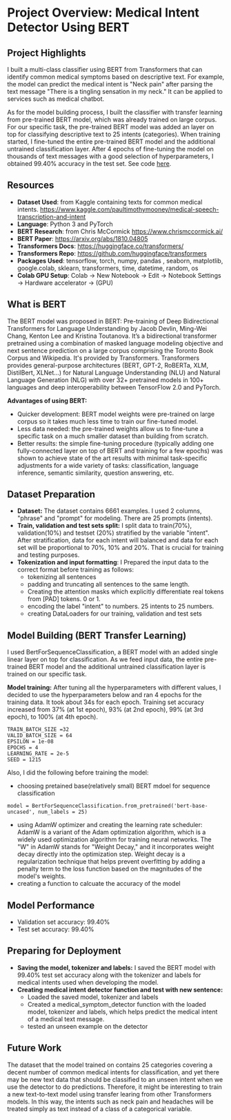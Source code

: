 # Project Overview: Medical Intent Detector Using BERT

## Project Highlights

I built a multi-class classifier using BERT from Transformers that can identify common medical symptoms based on descriptive text. For example, the model can predict the medical intent is "Neck pain" after parsing the text message "There is a tingling sensation in my neck." It can be applied to services such as medical chatbot. 

As for the model building process, I built the classifier with transfer learning from pre-trained BERT model, which was already trained on large corpus. For our specific task, the pre-trained BERT model was added an layer on top for classifying descriptive text to 25 intents (categories). When training started, I fine-tuned the entire pre-trained BERT model and the additional untrained classification layer. After 4 epochs of fine-tuning the model on thousands of text messages with a good selection of hyperparameters, I obtained 99.40% accuracy in the test set. See code [here](https://github.com/mahsaabeedi/Medical-Intent-Detector-Using-BERT/blob/main/medical_intent_detector_Using_BERT.ipynb).

## Resources

* **Dataset Used**: from Kaggle containing texts for common medical intents. https://www.kaggle.com/paultimothymooney/medical-speech-transcription-and-intent
* **Language**: Python 3 and PyTorch
* **BERT Research**: from Chris McCormick https://www.chrismccormick.ai/
* **BERT Paper**: https://arxiv.org/abs/1810.04805
* **Transformers Docs**: https://huggingface.co/transformers/
* **Transformers Repo**: https://github.com/huggingface/transformers
* **Packages Used**: tensorflow, torch, numpy, pandas , seaborn, matplotlib, google.colab, sklearn, transformers, time, datetime, random, os
* **Colab GPU Setup**: Colab -> New Notebook -> Edit -> Notebook Settings -> Hardware accelerator -> (GPU)


## What is BERT

The BERT model was proposed in BERT: Pre-training of Deep Bidirectional Transformers for Language Understanding by Jacob Devlin, Ming-Wei Chang, Kenton Lee and Kristina Toutanova. It’s a bidirectional transformer pretrained using a combination of masked language modeling objective and next sentence prediction on a large corpus comprising the Toronto Book Corpus and Wikipedia. It's provided by Transformers. Transformers provides general-purpose architectures (BERT, GPT-2, RoBERTa, XLM, DistilBert, XLNet…) for Natural Language Understanding (NLU) and Natural Language Generation (NLG) with over 32+ pretrained models in 100+ languages and deep interoperability between TensorFlow 2.0 and PyTorch.

**Advantages of using BERT:**

* Quicker development: BERT model weights were pre-trained on large corpus so it takes much less time to train our fine-tuned model.
* Less data needed: the pre-trained weights allow us to fine-tune a specific task on a much smaller dataset than building from scratch. 
* Better results: the simple fine-tuning procedure (typically adding one fully-connected layer on top of BERT and training for a few epochs) was shown to achieve state of the art results with minimal task-specific adjustments for a wide variety of tasks: classification, language inference, semantic similarity, question answering, etc. 

## Dataset Preparation

* **Dataset:** The dataset contains 6661 examples. I used 2 columns, "phrase" and "prompt" for modeling. There are 25 prompts (intents). 
* **Train, validation and test sets split:** I split data to train(70%), validation(10%) and testset (20%) stratified by the variable "intent". After stratification, data for each intent will balanced and data for each set will be proportional to 70%, 10% and 20%. That is crucial for training and testing purposes.
* **Tokenization and input formatting**: I Prepared the input data to the correct format before training as follows:
  * tokenizing all sentences
  * padding and truncating all sentences to the same length.
  * Creating the attention masks which explicitly differentiate real tokens from [PAD] tokens. 0 or 1.
  * encoding the label "intent" to numbers. 25 intents to 25 numbers.
  * creating DataLoaders for our training, validation and test sets
  
## Model Building (BERT Transfer Learning)

I used BertForSequenceClassification, a BERT model with an added single linear layer on top for classification. As we feed input data, the entire pre-trained BERT model and the additional untrained classification layer is trained on our specific task.

**Model training:** After tuning all the hyperparameters with different values, I decided to use the hyperparameters below and ran 4 epochs for the training data. It took about 34s for each epoch. Training set accuracy increased from 37% (at 1st epoch), 93% (at 2nd epoch), 99% (at 3rd epoch), to 100% (at 4th epoch).  
```
TRAIN_BATCH_SIZE =32
VALID_BATCH_SIZE = 64
EPSILON = 1e-08
EPOCHS = 4
LEARNING_RATE = 2e-5
SEED = 1215
```

Also, I did the following before training the model:
* choosing pretained base(relatively small) BERT mdoel for sequence classification
```
model = BertForSequenceClassification.from_pretrained('bert-base-uncased', num_labels = 25)
```
* using AdamW optimizer and creating the learning rate scheduler:
  AdamW is a variant of the Adam optimization algorithm, which is a widely used optimization algorithm for training neural networks. The "W" in AdamW stands for "Weight Decay," and it incorporates weight decay directly into the optimization step. Weight decay is a regularization technique that helps prevent overfitting by adding a penalty term to the loss function based on the magnitudes of the model's weights.
* creating a function to calcuate the accuracy of the model

## Model Performance

* Validation set accuracy: 99.40%
* Test set accuracy: 99.40%

## Preparing for Deployment

* **Saving the model, tokenizer and labels:** I saved the BERT model with 99.40% test set accuracy along with the tokenizer and labels for medical intents used when developing the model.
* **Creating medical intent detector function and test with new sentence:**
  * Loaded the saved model, tokenizer and labels 
  * Created a medical_symptom_detector function with the loaded model, tokenizer and labels, which helps predict the medical intent of a medical text message. 
  * tested an unseen example on the detector 

## Future Work

The dataset that the model trained on contains 25 categories covering a decent number of common medical intents for classification, and yet there may be new text data that should be classified to an unseen intent when we use the detector to do predictions. Therefore, it might be interesting to train a new text-to-text model using transfer learing from other Transformers models. In this way, the intents such as neck pain and headaches will be treated simply as text instead of a class of a categorical variable.    

